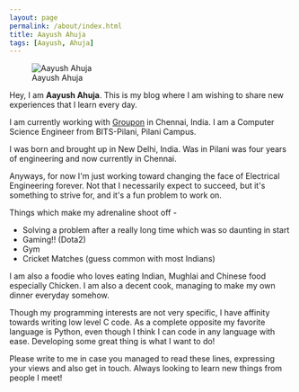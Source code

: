 ```yaml
---
layout: page
permalink: /about/index.html
title: Aayush Ahuja
tags: [Aayush, Ahuja]
---
```

<figure>
  <img src="{{ site.url }}/images/pic.jpg" alt="Aayush Ahuja">
  <figcaption>Aayush Ahuja</figcaption>
</figure>

Hey, I am **Aayush Ahuja**. This is my blog where I am wishing to share new experiences that I learn every day. 

I am currently working with [Groupon](http://groupon.com) in Chennai, India. I am a Computer Science Engineer from BITS-Pilani, Pilani Campus. 


I was born and brought up in New Delhi, India. Was in Pilani was four years of engineering and now currently in Chennai.

Anyways, for now I'm just working toward changing the face of Electrical Engineering forever. Not that I necessarily expect to succeed, but it's something to strive for, and it's a fun problem to work on.

Things which make my adrenaline shoot off - 
<ul>
<li>Solving a problem after a really long time which was so daunting in start</li>
<li>Gaming!! (Dota2)</li>
<li>Gym</li>
<li>Cricket Matches (guess common with most Indians)</li>
</ul>

I am also a foodie who loves eating Indian, Mughlai and Chinese food especially Chicken. I am also a decent cook, managing to make my own dinner everyday somehow. 

Though my programming interests are not very specific, I have affinity towards writing low level C code. As a complete opposite my favorite language is Python, even though I think I can code in any language with ease. Developing some great thing is what I want to do!

Please write to me in case you managed to read these lines, expressing your views and also get in touch. Always looking to learn new things from people I meet!